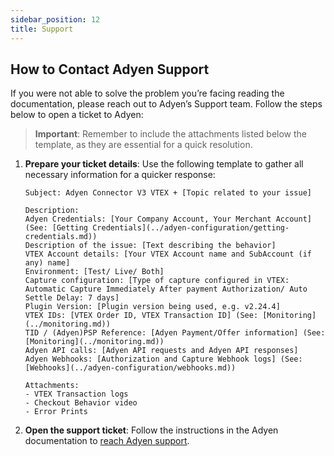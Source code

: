 ```yaml
---
sidebar_position: 12
title: Support
---
```



## How to Contact Adyen Support

If you were not able to solve the problem you’re facing reading the documentation, please reach out to Adyen’s Support team. Follow the steps below to open a ticket to Adyen:

> **Important**: Remember to include the attachments listed below the template, as they are essential for a quick resolution.

1.  **Prepare your ticket details**: Use the following template to gather all necessary information for a quicker response:

    ```
    Subject: Adyen Connector V3 VTEX + [Topic related to your issue]

    Description:
    Adyen Credentials: [Your Company Account, Your Merchant Account] (See: [Getting Credentials](../adyen-configuration/getting-credentials.md))
    Description of the issue: [Text describing the behavior]
    VTEX Account details: [Your VTEX Account name and SubAccount (if any) name]
    Environment: [Test/ Live/ Both]
    Capture configuration: [Type of capture configured in VTEX: Automatic Capture Immediately After payment Authorization/ Auto Settle Delay: 7 days]
    Plugin Version: [Plugin version being used, e.g. v2.24.4]
    VTEX IDs: [VTEX Order ID, VTEX Transaction ID] (See: [Monitoring](../monitoring.md))
    TID / (Adyen)PSP Reference: [Adyen Payment/Offer information] (See: [Monitoring](../monitoring.md))
    Adyen API calls: [Adyen API requests and Adyen API responses]
    Adyen Webhooks: [Authorization and Capture Webhook logs] (See: [Webhooks](../adyen-configuration/webhooks.md))

    Attachments:
    - VTEX Transaction logs
    - Checkout Behavior video
    - Error Prints
    ```

2.  **Open the support ticket**: Follow the instructions in the Adyen documentation to [reach Adyen support](https://docs.adyen.com/support/how-to-reach-adyen-support/).
